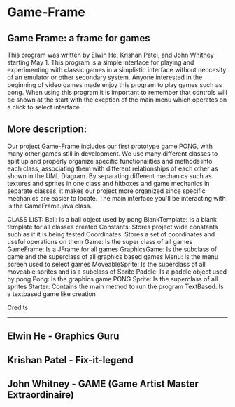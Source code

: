 # Game-Frame
Game Frame: a frame for games
-

This program was written by Elwin He, Krishan Patel, and John Whitney starting May 1.
This program is a simple interface for playing and experimenting with classic games in a simplistic interface without neccesity of an emulator or other secondary system. Anyone interested in the beginning of video games made enjoy this program to play games such as pong. When using this program it is important to remember that controls will be shown at the start with the exeption of the main menu which operates on a click to select interface. 







More description:
-
Our project Game-Frame includes our first prototype game PONG, with many other games still in development.
We use many different classes to split up and properly organize specific functionalities and methods into each class, associating them with different relationships of each other as shown in the UML Diagram. By separating different mechanics such as textures and sprites in one class and hitboxes and game mechanics in separate classes, it makes our project more organized since specific mechanics are easier to locate. The main interface you'll be interacting with is the GameFrame.java class.

CLASS LIST:
Ball: Is a ball object used by pong
BlankTemplate: Is a blank template for all classes created
Constants: Stores project wide constants such as if it is being tested
Coordinates: Stores a set of coordinates and useful operations on them
Game: Is the super class of all games
GameFrame: Is a JFrame for all games
GraphicsGame: Is the subclass of game and the superclass of all graphics based games
Menu: Is the menu screen used to select games
MoveableSprite: Is the superclass of all moveable sprites and is a subclass of Sprite
Paddle: Is a paddle object used by pong
Pong: Is the graphics game PONG
Sprite: Is the superclass of all sprites
Starter: Contains the main method to run the program
TextBased: Is a textbased game like creation

Credits
________
Elwin He - Graphics Guru
-
Krishan Patel - Fix-it-legend
-
John Whitney - GAME (Game Artist Master Extraordinaire)
-


